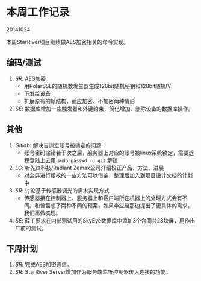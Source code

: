 # 本周工作记录

20141024

本周StarRiver项目继续做AES加密相关的命令实现。

## 编码/测试

1. *SR*: AES加密
	- 用PolarSSL的随机数发生器生成128bit随机秘钥和128bit随机IV
	- 下发给设备
	- 扩展原有的帧结构，适应加密、不加密两种情形
2. *SE*: 数据库增加一些触发器和外键约束，简化增加、删除设备的数据库操作。

## 其他

1. *Gitlab*: 解决吉训宏账号被锁定的问题：
	- 账号密码输错若干次之后，服务器上对应的账号被linux系统锁定，需要远程登陆上去用 `sudo passwd -u git` 解锁
2. *LC*: 听先锋科技/Radiant Zemax公司介绍校正产品、方法、进展
	- 对全屏进行粗校的一些方法可以借鉴，整理后加入到项目设计文档的计划中
3. *SR*: 讨论基于传感器调光的需求实现方式
	- 传感器接在控制器上、服务器上和客户端所在机器上的处理方式会有不同。和曾磊想了两种不同的预案，如果李应启那边提出了更具体的需求，我们再做实现。
4. *SE*: 薛工要求在内部测试用的SkyEye数据库中添加3个合同共28块屏，用作出厂前的测试。

## 下周计划

1. *SR*: 完成AES加密通信。
2. *SR*: StarRiver Server增加作为服务端监听控制器传入连接的功能。
